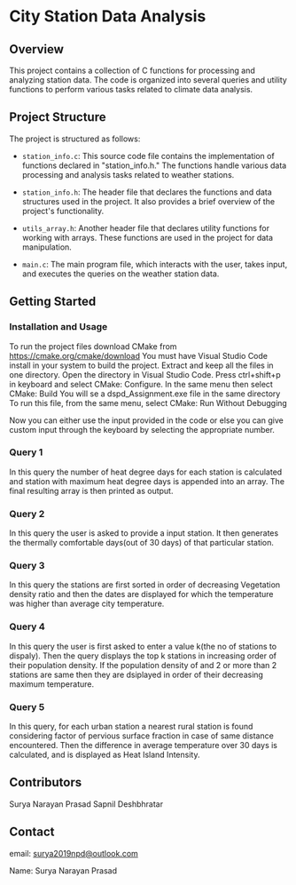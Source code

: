 # City Station Data Analysis

## Overview

This project contains a collection of C functions for processing and analyzing station data. The code is organized into several queries and utility functions to perform various tasks related to climate data analysis.

## Project Structure

The project is structured as follows:

- `station_info.c`: This source code file contains the implementation of functions declared in "station_info.h." The functions handle various data processing and analysis tasks related to weather stations.

- `station_info.h`: The header file that declares the functions and data structures used in the project. It also provides a brief overview of the project's functionality.

- `utils_array.h`: Another header file that declares utility functions for working with arrays. These functions are used in the project for data manipulation.

- `main.c`: The main program file, which interacts with the user, takes input, and executes the queries on the weather station data.

## Getting Started


### Installation and Usage

To run the project files download CMake from https://cmake.org/cmake/download
You must have Visual Studio Code install in your system to build the project.
Extract and keep all the files in one directory.
Open the directory in Visual Studio Code.
Press ctrl+shift+p in keyboard and select CMake: Configure.
In the same menu then select CMake: Build
You will se a dspd_Assignment.exe file in the same directory 
To run this file, from the same menu, select CMake: Run Without Debugging

Now you can either use the input provided in the code or else you can give custom input through the keyboard by selecting the appropriate number.

### Query 1

In this query the number of heat degree days for each station is calculated and station with maximum heat degree days is appended into an array.
The final resulting array is then printed as output.

### Query 2

In this query the user is asked to provide a input station. It then generates the thermally comfortable days(out of 30 days) of that particular station.

### Query 3

In this query the stations are first sorted in order of decreasing Vegetation density ratio and then the dates are displayed for which the temperature was higher than average city temperature.

### Query 4

In this query the user is first asked to enter a value k(the no of stations to dispaly). Then the query displays the top k stations in increasing order of their population density. If the population density of and 2 or more than 2 stations are same then they are dsiplayed in order of their decreasing maximum temperature.

### Query 5

In this query, for each urban station a nearest rural station is found considering factor of pervious surface fraction in case of same distance encountered. Then the difference in average temperature over 30 days is calculated, and is displayed as Heat Island Intensity.


## Contributors
Surya Narayan Prasad
Sapnil Deshbhratar

## Contact

email: surya2019npd@outlook.com

Name: Surya Narayan Prasad


